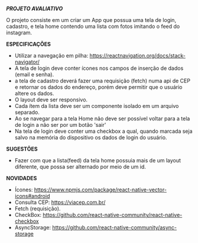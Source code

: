 ***PROJETO AVALIATIVO***

O projeto consiste em um criar um App que possua uma tela de login, cadastro, e tela home contendo uma lista com fotos imitando o feed do instagram.

**ESPECIFICAÇÕES**

* Utilizar a navegação em pilha: https://reactnavigation.org/docs/stack-navigator/
* A tela de login deve conter ícones nos campos de inserção de dados (email e senha).
* a tela de cadastro deverá fazer uma requisição (fetch) numa api de CEP e retornar os dados do endereço, porém deve permitir que o usuário altere os dados.
* O layout deve ser responsivo. 
* Cada ítem da lista deve ser um componente isolado em um arquivo separado.
* Ao se navegar para a tela Home não deve ser possível voltar para a tela de login a não ser por um botão 'sair'
* Na tela de login deve conter uma checkbox a qual, quando marcada seja salvo na memória do dispositivo os dados de login do usuário.

**SUGESTÕES**

* Fazer com que a lista(feed) da tela home possuia mais de um layout diferente, que possa ser alternado por meio de um id.


**NOVIDADES**

* Ícones: https://www.npmjs.com/package/react-native-vector-icons#android
* Consulta CEP: https://viacep.com.br/
* Fetch (requisição).
* CheckBox: https://github.com/react-native-community/react-native-checkbox
* AsyncStorage: https://github.com/react-native-community/async-storage